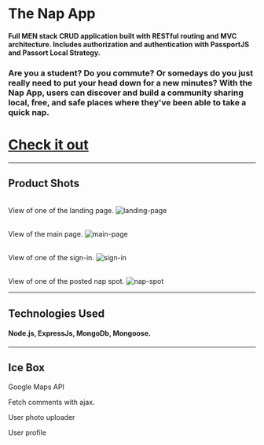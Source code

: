 # The Nap App
#### Full MEN stack CRUD application built with RESTful routing and MVC architecture. Includes authorization and authentication with PassportJS and Passort Local Strategy.

### Are you a student? Do you commute? Or somedays do you just really need to put your head down for a new minutes? With the Nap App, users can discover and build a community sharing local, free, and safe places where they've been able to take a quick nap. 

# [Check it out](https://aqueous-hollows-40089.herokuapp.com/ "The Nap App")

---

## Product Shots 

<br> View of one of the landing page. 
![landing-page](https://imgur.com/2gIY5Or "landing-page")

<br> View of the main page. 
![main-page](https://imgur.com/TBdgV8a "main-page")

<br> View of one of the sign-in. 
![sign-in](https://imgur.com/oVTL4Gr "sign-in")

<br> View of one of the posted nap spot. 
![nap-spot](https://imgur.com/8YV6N1t "nap-spot")

---

## Technologies Used

#### Node.js, ExpressJs, MongoDb, Mongoose. 

---

## Ice Box

Google Maps API

Fetch comments with ajax.

User photo uploader

User profile 
